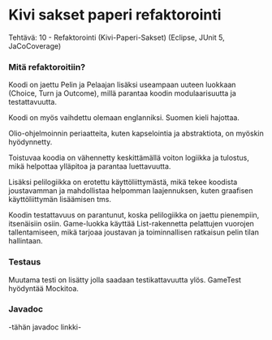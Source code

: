 # Kivi sakset paperi refaktorointi

Tehtävä: 10 - Refaktorointi (Kivi-Paperi-Sakset) (Eclipse, JUnit 5, JaCoCoverage)

### Mitä refaktoroitiin?

Koodi on jaettu Pelin ja Pelaajan lisäksi useampaan uuteen luokkaan (Choice, Turn ja Outcome), millä parantaa koodin modulaarisuutta ja testattavuutta.

Koodi on myös vaihdettu olemaan englanniksi. Suomen kieli hajottaa.

Olio-ohjelmoinnin periaatteita, kuten kapselointia ja abstraktiota, on myöskin hyödynnetty.

Toistuvaa koodia on vähennetty keskittämällä voiton logiikka ja tulostus, mikä helpottaa ylläpitoa ja parantaa luettavuutta.

Lisäksi pelilogiikka on erotettu käyttöliittymästä, mikä tekee koodista joustavamman ja mahdollistaa helpomman laajennuksen, kuten graafisen käyttöliittymän lisäämisen tms.

Koodin testattavuus on parantunut, koska pelilogiikka on jaettu pienempiin, itsenäisiin osiin. Game-luokka käyttää List<Turn>-rakennetta pelattujen vuorojen tallentamiseen, mikä tarjoaa joustavan ja toiminnallisen ratkaisun pelin tilan hallintaan.

### Testaus

Muutama testi on lisätty jolla saadaan testikattavuutta ylös. GameTest hyödyntää Mockitoa.

### Javadoc

-tähän javadoc linkki-
